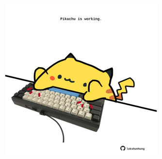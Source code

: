 <!-- built at 24/08/2022, 09:00:55 UTC -->
<p align="center">
  <img width="500" height="500" src="./ReadmeImage.svg">
</p>
